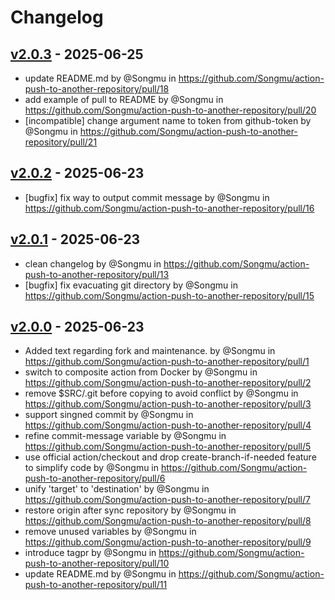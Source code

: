 # Changelog

## [v2.0.3](https://github.com/Songmu/action-push-to-another-repository/compare/v2.0.2...v2.0.3) - 2025-06-25
- update README.md by @Songmu in https://github.com/Songmu/action-push-to-another-repository/pull/18
- add example of pull to README by @Songmu in https://github.com/Songmu/action-push-to-another-repository/pull/20
- [incompatible] change argument name to token from github-token by @Songmu in https://github.com/Songmu/action-push-to-another-repository/pull/21

## [v2.0.2](https://github.com/Songmu/action-push-to-another-repository/compare/v2.0.1...v2.0.2) - 2025-06-23
- [bugfix] fix way to output commit message by @Songmu in https://github.com/Songmu/action-push-to-another-repository/pull/16

## [v2.0.1](https://github.com/Songmu/action-push-to-another-repository/compare/v2.0.0...v2.0.1) - 2025-06-23
- clean changelog by @Songmu in https://github.com/Songmu/action-push-to-another-repository/pull/13
- [bugfix] fix evacuating git directory by @Songmu in https://github.com/Songmu/action-push-to-another-repository/pull/15

## [v2.0.0](https://github.com/Songmu/action-push-to-another-repository/compare/v1.7.2...v2.0.0) - 2025-06-23
- Added text regarding fork and maintenance. by @Songmu in https://github.com/Songmu/action-push-to-another-repository/pull/1
- switch to composite action from Docker by @Songmu in https://github.com/Songmu/action-push-to-another-repository/pull/2
- remove $SRC/.git before copying to avoid conflict by @Songmu in https://github.com/Songmu/action-push-to-another-repository/pull/3
- support singned commit by @Songmu in https://github.com/Songmu/action-push-to-another-repository/pull/4
- refine commit-message variable by @Songmu in https://github.com/Songmu/action-push-to-another-repository/pull/5
- use official action/checkout and drop create-branch-if-needed feature to simplify code by @Songmu in https://github.com/Songmu/action-push-to-another-repository/pull/6
- unify 'target' to 'destination' by @Songmu in https://github.com/Songmu/action-push-to-another-repository/pull/7
- restore origin after sync repository by @Songmu in https://github.com/Songmu/action-push-to-another-repository/pull/8
- remove unused variables by @Songmu in https://github.com/Songmu/action-push-to-another-repository/pull/9
- introduce tagpr by @Songmu in https://github.com/Songmu/action-push-to-another-repository/pull/10
- update README.md by @Songmu in https://github.com/Songmu/action-push-to-another-repository/pull/11
